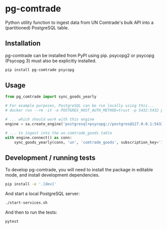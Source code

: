 # pg-comtrade

Python utility function to ingest data from UN Comtrade's bulk API into a (partitioned) PostgreSQL table.


## Installation

pg-comtrade can be installed from PyPI using pip. psycopg2 or psycopg (Psycopg 3) must also be explicitly installed.

```bash
pip install pg-comtrade psycopg
```


## Usage

```python
from pg_comtrade import sync_goods_yearly

# For example purposes, PostgreSQL can be run locally using this...
# docker run --rm -it -e POSTGRES_HOST_AUTH_METHOD=trust -p 5432:5432 postgres

# ... which should work with this engine
engine = sa.create_engine('postgresql+psycopg://postgres@127.0.0.1:5432/')

# ... to ingest into the un.comtrade_goods table
with engine.connect() as conn:
    sync_goods_yearly(conn, 'un', 'comtrade_goods', subscription_key='123456abcdef')
```

## Development / running tests

To develop pg-comtrade, you will need to install the package in editable mode, and install development dependencies.

```bash
pip install -e '.[dev]'
```

And start a local PostgreSQL server:
```bash
./start-services.sh
```

And then to run the tests:

```bash
pytest
```

